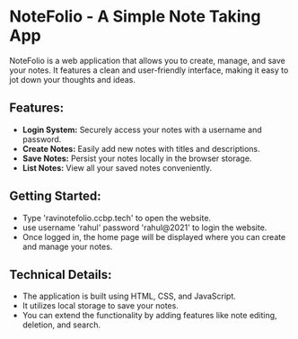# NoteFolio - A Simple Note Taking App
NoteFolio is a web application that allows you to create, manage, and save your notes. It features a clean and user-friendly interface, making it easy to jot down your thoughts and ideas.

## Features:

* **Login System:** Securely access your notes with a username and password.
* **Create Notes:** Easily add new notes with titles and descriptions.
* **Save Notes:** Persist your notes locally in the browser storage.
* **List Notes:** View all your saved notes conveniently.
  
## Getting Started:

* Type 'ravinotefolio.ccbp.tech' to open the website.
* use username 'rahul' password 'rahul@2021' to login the website.
* Once logged in, the home page will be displayed where you can create and manage your notes.
  
## Technical Details:

* The application is built using HTML, CSS, and JavaScript.
* It utilizes local storage to save your notes.
* You can extend the functionality by adding features like note editing, deletion, and search.
